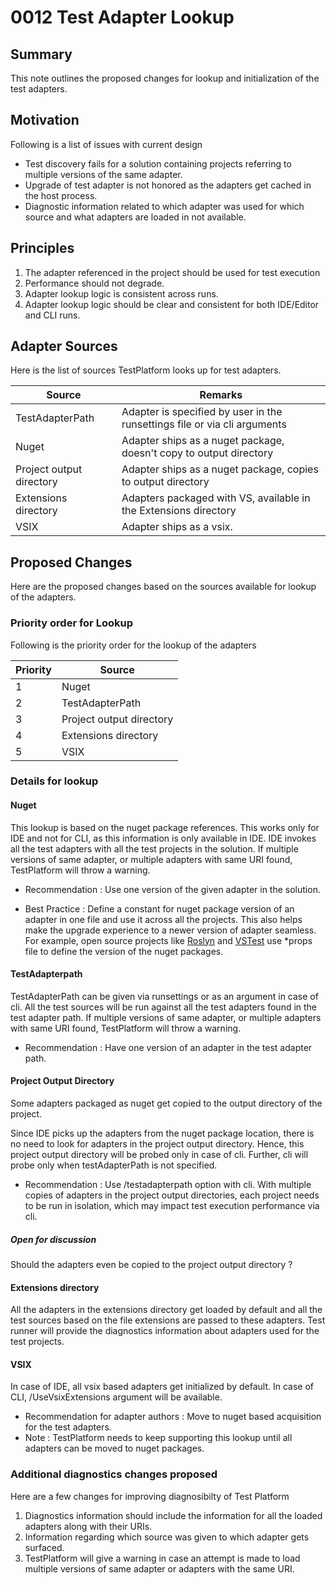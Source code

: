 # 0012 Test Adapter Lookup

## Summary
This note outlines the proposed changes for lookup and initialization of the test adapters.

## Motivation
Following is a list of issues with current design
* Test discovery fails for a solution containing projects referring to multiple versions of the same adapter.
* Upgrade of test adapter is not honored as the adapters get cached in the host process.
* Diagnostic information related to which adapter was used for which source and what adapters are loaded in not available.

## Principles
1. The adapter referenced in the project should be used for test execution
2. Performance should not degrade.
3. Adapter lookup logic is consistent across runs.
4. Adapter lookup logic should be clear and consistent for both IDE/Editor and CLI runs.

## Adapter Sources
Here is the list of sources TestPlatform looks up for test adapters.

| Source                   | Remarks                                                                        |
|--------------------------|--------------------------------------------------------------------------------|
| TestAdapterPath          | Adapter is specified by user in the runsettings file or via cli arguments      |
| Nuget                    | Adapter ships as a nuget package, doesn't copy to output directory             |
| Project output directory | Adapter ships as a nuget package, copies to output directory                   |
| Extensions directory     | Adapters packaged with VS, available in the Extensions directory               |
| VSIX                     | Adapter ships as a vsix.                                                       |

## Proposed Changes
Here are the proposed changes based on the sources available for lookup of the adapters.

### Priority order for Lookup
Following is the priority order for the lookup of the adapters

| Priority | Source                   |
|----------|--------------------------|
| 1        | Nuget                    |
| 2        | TestAdapterPath          |
| 3        | Project output directory |
| 4        | Extensions directory     |
| 5        | VSIX                     |

### Details for lookup

#### Nuget
This lookup is based on the nuget package references. This works only for IDE and not for CLI, as this information is only available in IDE.
IDE invokes all the test adapters with all the test projects in the solution.
If multiple versions of same adapter, or multiple adapters with same URI found, TestPlatform will throw a warning.

* Recommendation : Use one version of the given adapter in the solution.

* Best Practice : Define a constant for nuget package version of an adapter in one file and use it across all the projects.
This also helps make the upgrade experience to a newer version of adapter seamless.
For example, open source projects like
[Roslyn](https://github.com/dotnet/roslyn) and
[VSTest](https://github.com/microsoft/vstest) use *props file to define the version of the nuget packages.

#### TestAdapterpath
TestAdapterPath can be given via runsettings or as an argument in case of cli.
All the test sources will be run against all the test adapters found in the test adapter path.
If multiple versions of same adapter, or multiple adapters with same URI found, TestPlatform will throw a warning.

* Recommendation : Have one version of an adapter in the test adapter path.

#### Project Output Directory
Some adapters packaged as nuget get copied to the output directory of the project.

Since IDE picks up the adapters from the nuget package location, there is no need to look for adapters in the project output directory.
Hence, this project output directory will be probed only in case of cli. Further, cli will probe only when testAdapterPath is not specified.

* Recommendation : Use /testadapterpath option with cli. With multiple copies of adapters in the project output directories, each project needs to be run in isolation, which may impact test execution performance via cli.

##### Open for discussion
Should the adapters even be copied to the project output directory ?

#### Extensions directory
All the adapters in the extensions directory get loaded by default and all the test sources based on the file extensions are passed to these adapters. Test runner will provide the diagnostics information about adapters used for the test projects.

#### VSIX
In case of IDE, all vsix based adapters get initialized by default.
In case of CLI, /UseVsixExtensions argument will be available.

* Recommendation for adapter authors : Move to nuget based acquisition for the test adapters.
* Note : TestPlatform needs to keep supporting this lookup until all adapters can be moved to nuget packages.

### Additional diagnostics changes proposed
Here are a few changes for improving diagnosibilty of Test Platform

1. Diagnostics information should include the information for all the loaded adapters along with their URIs.
2. Information regarding which source was given to which adapter gets surfaced.
3. TestPlatform will give a warning in case an attempt is made to load multiple versions of same adapter or adapters with the same URI.

